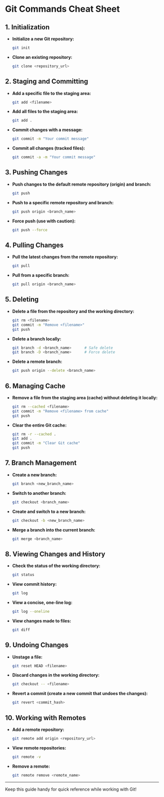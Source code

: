 # Git Commands Cheat Sheet

## 1. **Initialization**
- **Initialize a new Git repository:**
  ```bash
  git init
  ```
- **Clone an existing repository:**
  ```bash
  git clone <repository_url>
  ```

## 2. **Staging and Committing**
- **Add a specific file to the staging area:**
  ```bash
  git add <filename>
  ```
- **Add all files to the staging area:**
  ```bash
  git add .
  ```
- **Commit changes with a message:**
  ```bash
  git commit -m "Your commit message"
  ```
- **Commit all changes (tracked files):**
  ```bash
  git commit -a -m "Your commit message"
  ```

## 3. **Pushing Changes**
- **Push changes to the default remote repository (origin) and branch:**
  ```bash
  git push
  ```
- **Push to a specific remote repository and branch:**
  ```bash
  git push origin <branch_name>
  ```
- **Force push (use with caution):**
  ```bash
  git push --force
  ```

## 4. **Pulling Changes**
- **Pull the latest changes from the remote repository:**
  ```bash
  git pull
  ```
- **Pull from a specific branch:**
  ```bash
  git pull origin <branch_name>
  ```

## 5. **Deleting**
- **Delete a file from the repository and the working directory:**
  ```bash
  git rm <filename>
  git commit -m "Remove <filename>"
  git push
  ```
- **Delete a branch locally:**
  ```bash
  git branch -d <branch_name>      # Safe delete
  git branch -D <branch_name>      # Force delete
  ```
- **Delete a remote branch:**
  ```bash
  git push origin --delete <branch_name>
  ```

## 6. **Managing Cache**
- **Remove a file from the staging area (cache) without deleting it locally:**
  ```bash
  git rm --cached <filename>
  git commit -m "Remove <filename> from cache"
  git push
  ```
- **Clear the entire Git cache:**
  ```bash
  git rm -r --cached .
  git add .
  git commit -m "Clear Git cache"
  git push
  ```

## 7. **Branch Management**
- **Create a new branch:**
  ```bash
  git branch <new_branch_name>
  ```
- **Switch to another branch:**
  ```bash
  git checkout <branch_name>
  ```
- **Create and switch to a new branch:**
  ```bash
  git checkout -b <new_branch_name>
  ```
- **Merge a branch into the current branch:**
  ```bash
  git merge <branch_name>
  ```

## 8. **Viewing Changes and History**
- **Check the status of the working directory:**
  ```bash
  git status
  ```
- **View commit history:**
  ```bash
  git log
  ```
- **View a concise, one-line log:**
  ```bash
  git log --oneline
  ```
- **View changes made to files:**
  ```bash
  git diff
  ```

## 9. **Undoing Changes**
- **Unstage a file:**
  ```bash
  git reset HEAD <filename>
  ```
- **Discard changes in the working directory:**
  ```bash
  git checkout -- <filename>
  ```
- **Revert a commit (create a new commit that undoes the changes):**
  ```bash
  git revert <commit_hash>
  ```

## 10. **Working with Remotes**
- **Add a remote repository:**
  ```bash
  git remote add origin <repository_url>
  ```
- **View remote repositories:**
  ```bash
  git remote -v
  ```
- **Remove a remote:**
  ```bash
  git remote remove <remote_name>
  ```

---

Keep this guide handy for quick reference while working with Git!

